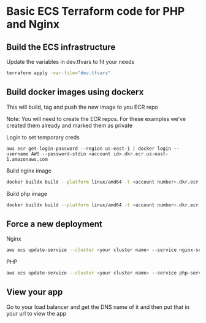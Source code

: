 # Basic ECS Terraform code for PHP and Nginx

## Build the ECS infrastructure

Update the variables in dev.tfvars to fit your needs

```bash
terraform apply -var-file="dev.tfvars"
```

## Build docker images using dockerx

This will build, tag and push the new image to you ECR repo

Note: You will need to create the ECR repos. For these examples we've created them already and marked them as private

Login to set temporary creds

```
aws ecr get-login-password --region us-east-1 | docker login --username AWS --password-stdin <account id>.dkr.ecr.us-east-1.amazonaws.com
```

Build nginx image
```bash
docker buildx build --platform linux/amd64 -t <account number>.dkr.ecr.us-east-1.amazonaws.com/<image name>:latest --push ./docker-nginx
```

Build php image
```bash
docker buildx build --platform linux/amd64 -t <account number>.dkr.ecr.us-east-1.amazonaws.com/<image name>:latest --push ./docker-php
```

## Force a new deployment

Nginx
```bash
aws ecs update-service --cluster <your cluster name> --service nginx-service --force-new-deployment
```

PHP
```bash
aws ecs update-service --cluster <your cluster name> --service php-service --force-new-deployment
```

## View your app

Go to your load balancer and get the DNS name of it and then put that in your url to view the app
